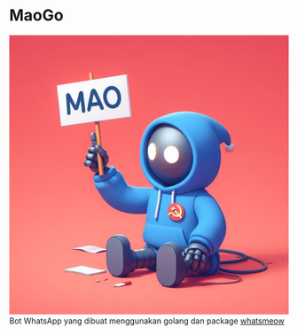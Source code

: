 # MaoGo

![test](/logo.jpg)
Bot WhatsApp yang dibuat menggunakan golang dan package [whatsmeow](https://github.com/tulir/whatsmeow)